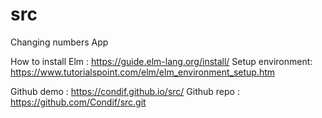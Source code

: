 # src

Changing numbers App

How to install Elm : https://guide.elm-lang.org/install/
Setup environment: https://www.tutorialspoint.com/elm/elm_environment_setup.htm

Github demo : https://condif.github.io/src/
Github repo : https://github.com/Condif/src.git
